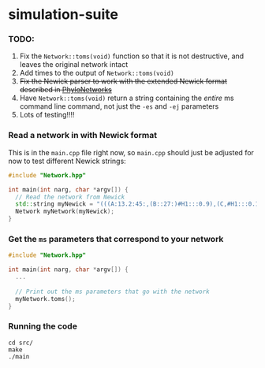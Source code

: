 # simulation-suite

### TODO:

1. Fix the `Network::toms(void)` function so that it is not destructive, and leaves the original network intact
2. Add times to the output of `Network::toms(void)`
4. ~~Fix the Newick parser to work with the extended Newick format described in [PhyloNetworks](https://github.com/crsl4/PhyloNetworks.jl/wiki/Introduction)~~
5. Have `Network::toms(void)` return a string containing the *entire* ms command line command, not just the `-es` and `-ej` parameters
6. Lots of testing!!!!

### Read a network in with Newick format

This is in the `main.cpp` file right now, so `main.cpp` should just be adjusted for now to test different Newick strings:

```cpp
#include "Network.hpp"

int main(int narg, char *argv[]) {
  // Read the network from Newick
  std::string myNewick = "(((A:13.2:45:,(B::27:)#H1:::0.9),(C,#H1:::0.1)f)g,D);";
  Network myNetwork(myNewick);
}
```

### Get the `ms` parameters that correspond to your network

```cpp
#include "Network.hpp"

int main(int narg, char *argv[]) {
  ...
  
  // Print out the ms parameters that go with the network
  myNetwork.toms();
}
```

### Running the code

```shell
cd src/
make
./main
```
